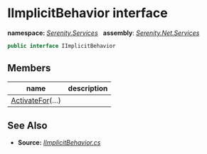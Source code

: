 # IImplicitBehavior interface
**namespace:** *[Serenity.Services](../README.md#serenity.services-namespace)*   **assembly**: *[Serenity.Net.Services](../README.md)*

```csharp
public interface IImplicitBehavior
```

## Members

| name | description |
| --- | --- |
| [ActivateFor](IImplicitBehavior/ActivateFor.md)(…) |  |

## See Also

* **Source:** *[IImplicitBehavior.cs](https://github.com/serenity-is/Serenity/blob/master/src/Serenity.Net.Services/RequestHandlers/Behavior/IImplicitBehavior.cs)*